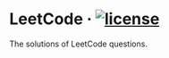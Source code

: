 # LeetCode &middot; [![license](https://img.shields.io/badge/LICENSE-MIT-blue.svg)](https://github.com/little-tongue/LeetCode/blob/master/LICENSE)

The solutions of LeetCode questions.
